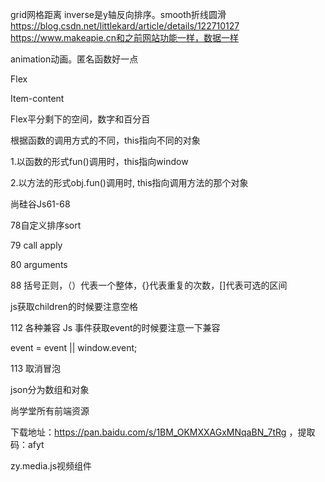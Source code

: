 grid网格距离 inverse是y轴反向排序。smooth折线圆滑
https://blog.csdn.net/littlekard/article/details/122710127
https://www.makeapie.cn和之前网站功能一样，数据一样





animation动画。匿名函数好一点





Flex

Item-content

Flex平分剩下的空间，数字和百分百



根据函数的调用方式的不同，this指向不同的对象

1.以函数的形式fun()调用时，this指向window

2.以方法的形式obj.fun()调用时, this指向调用方法的那个对象



尚硅谷Js61-68

78自定义排序sort

79 call apply  

80 arguments



88 括号正则，（）代表一个整体，{}代表重复的次数，[]代表可选的区间

js获取children的时候要注意空格

112 各种兼容 Js 事件获取event的时候要注意一下兼容

event = event || window.event;

113 取消冒泡

json分为数组和对象



尚学堂所有前端资源

下载地址：https://pan.baidu.com/s/1BM_OKMXXAGxMNqaBN_7tRg ，提取码：afyt



zy.media.js视频组件